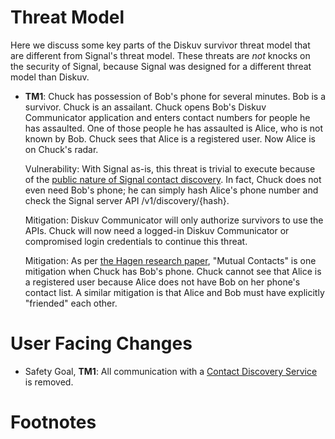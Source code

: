 # Threat Model

Here we discuss some key parts of the Diskuv survivor threat model that are different from Signal's threat model. These threats are _not_ knocks on the security of Signal, because Signal was designed for a different threat model than Diskuv.

- **TM1**: Chuck has possession of Bob's phone for several minutes. Bob is a survivor. Chuck is an assailant.
  Chuck opens Bob's Diskuv Communicator application and enters contact numbers for people he has assaulted.
  One of those people he has assaulted is Alice, who is not known by Bob.
  Chuck sees that Alice is a registered user. Now Alice is on Chuck's radar.

  Vulnerability: With Signal as-is, this threat is trivial to execute because of the [public nature of Signal contact discovery][1].
  In fact, Chuck does not even need Bob's phone; he can simply hash Alice's phone number and check the Signal server
  API /v1/discovery/{hash}.

  Mitigation: Diskuv Communicator will only authorize survivors to use the APIs. Chuck will now need a logged-in
  Diskuv Communicator or compromised login credentials to continue this threat.

  Mitigation: As per [the Hagen research paper][1], "Mutual Contacts" is one mitigation when Chuck has
  Bob's phone. Chuck cannot see that Alice is a registered user because Alice does not have Bob on her phone's contact list.
  A similar mitigation is that Alice and Bob must have explicitly "friended" each other.
  
# User Facing Changes

- Safety Goal, **TM1**: All communication with a
[Contact Discovery Service](https://github.com/signalapp/ContactDiscoveryService#readme)
is removed.

# Footnotes

[1]: https://encrypto.de/papers/HWSDS21.pdf 'Christoph Hagen, Christian Weinert, Christoph Sendner, Alexandra Dmitrienko, Thomas Schneider. "All the Numbers are US: Large-scale Abuse of Contact Discovery in Mobile Messengers". University of Würzburg and Technical University of Darmstadt.'
